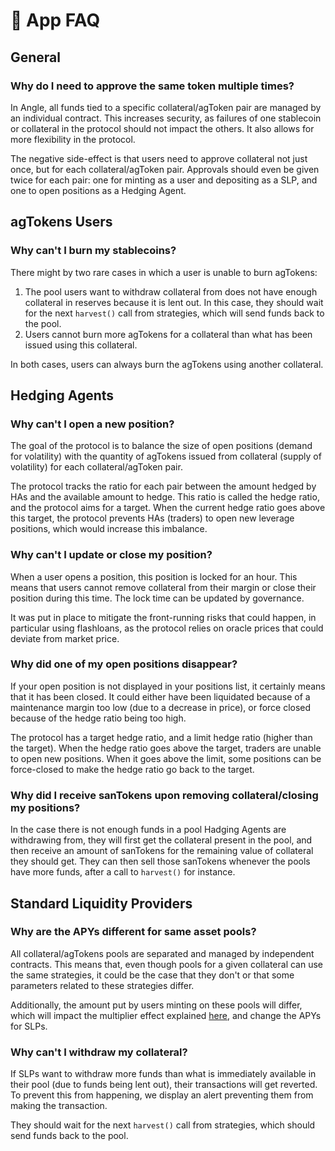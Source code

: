 # 🧐 App FAQ

## General

### Why do I need to approve the same token multiple times?

In Angle, all funds tied to a specific collateral/agToken pair are managed by an individual contract. This increases security, as failures of one stablecoin or collateral in the protocol should not impact the others. It also allows for more flexibility in the protocol.

The negative side-effect is that users need to approve collateral not just once, but for each collateral/agToken pair. Approvals should even be given twice for each pair: one for minting as a user and depositing as a SLP, and one to open positions as a Hedging Agent.

## agTokens Users

### Why can't I burn my stablecoins?

There might by two rare cases in which a user is unable to burn agTokens:

1. The pool users want to withdraw collateral from does not have enough collateral in reserves because it is lent out. In this case, they should wait for the next `harvest()` call from strategies, which will send funds back to the pool.
2. Users cannot burn more agTokens for a collateral than what has been issued using this collateral.

In both cases, users can always burn the agTokens using another collateral.

## Hedging Agents

### Why can't I open a new position?

The goal of the protocol is to balance the size of open positions (demand for volatility) with the quantity of agTokens issued from collateral (supply of volatility) for each collateral/agToken pair.

The protocol tracks the ratio for each pair between the amount hedged by HAs and the available amount to hedge. This ratio is called the hedge ratio, and the protocol aims for a target. When the current hedge ratio goes above this target, the protocol prevents HAs (traders) to open new leverage positions, which would increase this imbalance.

### Why can't I update or close my position?

When a user opens a position, this position is locked for an hour. This means that users cannot remove collateral from their margin or close their position during this time. The lock time can be updated by governance.

It was put in place to mitigate the front-running risks that could happen, in particular using flashloans, as the protocol relies on oracle prices that could deviate from market price.

### Why did one of my open positions disappear?

If your open position is not displayed in your positions list, it certainly means that it has been closed. It could either have been liquidated because of a maintenance margin too low (due to a decrease in price), or force closed because of the hedge ratio being too high.

The protocol has a target hedge ratio, and a limit hedge ratio (higher than the target). When the hedge ratio goes above the target, traders are unable to open new positions. When it goes above the limit, some positions can be force-closed to make the hedge ratio go back to the target.

### Why did I receive sanTokens upon removing collateral/closing my positions?

In the case there is not enough funds in a pool Hadging Agents are withdrawing from, they will first get the collateral present in the pool, and then receive an amount of sanTokens for the remaining value of collateral they should get. They can then sell those sanTokens whenever the pools have more funds, after a call to `harvest()` for instance.

## Standard Liquidity Providers

### Why are the APYs different for same asset pools?

All collateral/agTokens pools are separated and managed by independent contracts. This means that, even though pools for a given collateral can use the same strategies, it could be the case that they don't or that some parameters related to these strategies differ.

Additionally, the amount put by users minting on these pools will differ, which will impact the multiplier effect explained [here](concepts/standard-liquidity-providers#multiplier-effect), and change the APYs for SLPs.

### Why can't I withdraw my collateral?

If SLPs want to withdraw more funds than what is immediately available in their pool (due to funds being lent out), their transactions will get reverted. To prevent this from happening, we display an alert preventing them from making the transaction.

They should wait for the next `harvest()` call from strategies, which should send funds back to the pool.
